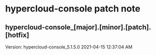 # hypercloud-console patch note
## hypercloud-console_[major].[minor].[patch].[hotfix]
Version: hypercloud-console_5.1.5.0
2021-04-15  12:37:04 AM
